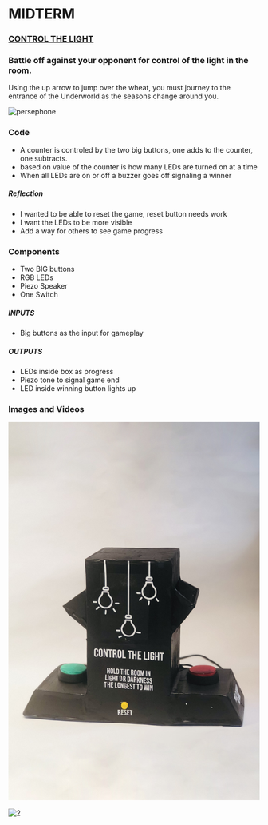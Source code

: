 # MIDTERM

### [CONTROL THE LIGHT](https://vimeo.com/lorenalopez/review/334810182/f79a6238a9)

  ### Battle off against your opponent for control of the light in the room.

 Using the up arrow to jump over the wheat, you must journey to the entrance of the Underworld as the seasons change around you.

 ![persephone](https://github.com/artdelolo/Physical-Computing/blob/master/HW/Midterm/balance-sketch.jpg)


###  Code
   * A counter is controled by the two big buttons, one adds to the counter, one subtracts.
   * based on value of the counter is how many LEDs are turned on at a time
   * When all LEDs are on or off a buzzer goes off signaling a winner

##### Reflection
* I wanted to be able to reset the game, reset button needs work
* I want the LEDs to be more visible
* Add a way for others to see game progress


###  Components
* Two BIG buttons
* RGB LEDs
* Piezo Speaker
* One Switch

##### INPUTS  
* Big buttons as the input for gameplay
##### OUTPUTS  
* LEDs inside box as progress
* Piezo tone to signal game end
* LED inside winning button lights up

### Images and Videos

 ![1](https://github.com/artdelolo/Physical-Computing/blob/master/HW/Midterm/balance-1.jpg)

  ![2](https://github.com/artdelolo/Physical-Computing/blob/master/HW/Midterm/balance-2.jpg)
